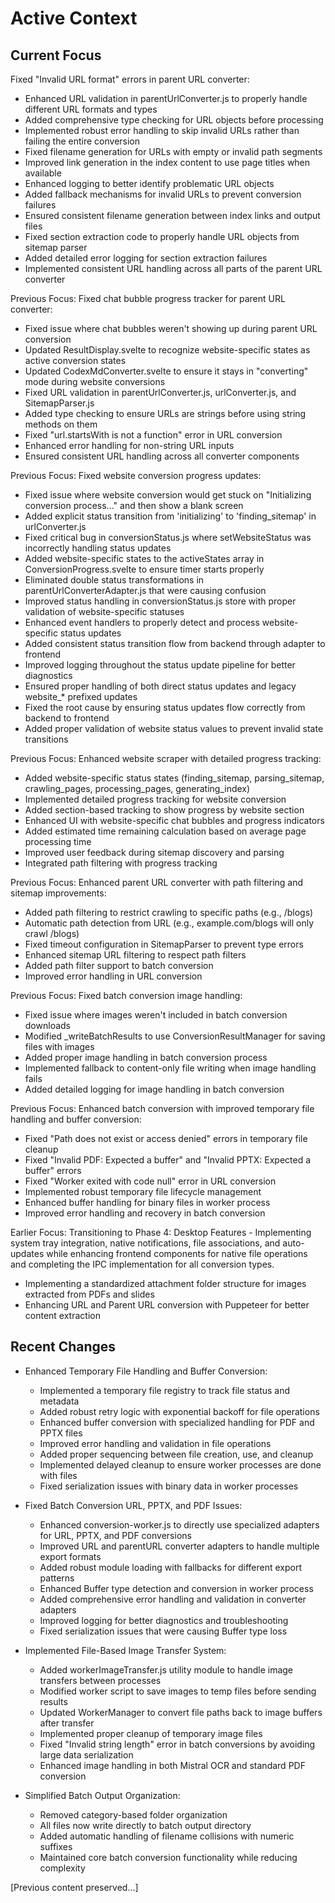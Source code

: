 # Active Context

## Current Focus
Fixed "Invalid URL format" errors in parent URL converter:
- Enhanced URL validation in parentUrlConverter.js to properly handle different URL formats and types
- Added comprehensive type checking for URL objects before processing
- Implemented robust error handling to skip invalid URLs rather than failing the entire conversion
- Fixed filename generation for URLs with empty or invalid path segments
- Improved link generation in the index content to use page titles when available
- Enhanced logging to better identify problematic URL objects
- Added fallback mechanisms for invalid URLs to prevent conversion failures
- Ensured consistent filename generation between index links and output files
- Fixed section extraction code to properly handle URL objects from sitemap parser
- Added detailed error logging for section extraction failures
- Implemented consistent URL handling across all parts of the parent URL converter

Previous Focus:
Fixed chat bubble progress tracker for parent URL converter:
- Fixed issue where chat bubbles weren't showing up during parent URL conversion
- Updated ResultDisplay.svelte to recognize website-specific states as active conversion states
- Updated CodexMdConverter.svelte to ensure it stays in "converting" mode during website conversions
- Fixed URL validation in parentUrlConverter.js, urlConverter.js, and SitemapParser.js
- Added type checking to ensure URLs are strings before using string methods on them
- Fixed "url.startsWith is not a function" error in URL conversion
- Enhanced error handling for non-string URL inputs
- Ensured consistent URL handling across all converter components

Previous Focus:
Fixed website conversion progress updates:
- Fixed issue where website conversion would get stuck on "Initializing conversion process..." and then show a blank screen
- Added explicit status transition from 'initializing' to 'finding_sitemap' in urlConverter.js
- Fixed critical bug in conversionStatus.js where setWebsiteStatus was incorrectly handling status updates
- Added website-specific states to the activeStates array in ConversionProgress.svelte to ensure timer starts properly
- Eliminated double status transformations in parentUrlConverterAdapter.js that were causing confusion
- Improved status handling in conversionStatus.js store with proper validation of website-specific statuses
- Enhanced event handlers to properly detect and process website-specific status updates
- Added consistent status transition flow from backend through adapter to frontend
- Improved logging throughout the status update pipeline for better diagnostics
- Ensured proper handling of both direct status updates and legacy website_* prefixed updates
- Fixed the root cause by ensuring status updates flow correctly from backend to frontend
- Added proper validation of website status values to prevent invalid state transitions

Previous Focus:
Enhanced website scraper with detailed progress tracking:
- Added website-specific status states (finding_sitemap, parsing_sitemap, crawling_pages, processing_pages, generating_index)
- Implemented detailed progress tracking for website conversion
- Added section-based tracking to show progress by website section
- Enhanced UI with website-specific chat bubbles and progress indicators
- Added estimated time remaining calculation based on average page processing time
- Improved user feedback during sitemap discovery and parsing
- Integrated path filtering with progress tracking

Previous Focus:
Enhanced parent URL converter with path filtering and sitemap improvements:
- Added path filtering to restrict crawling to specific paths (e.g., /blogs)
- Automatic path detection from URL (e.g., example.com/blogs will only crawl /blogs)
- Fixed timeout configuration in SitemapParser to prevent type errors
- Enhanced sitemap URL filtering to respect path filters
- Added path filter support to batch conversion
- Improved error handling in URL conversion

Previous Focus:
Fixed batch conversion image handling:
- Fixed issue where images weren't included in batch conversion downloads
- Modified _writeBatchResults to use ConversionResultManager for saving files with images
- Added proper image handling in batch conversion process
- Implemented fallback to content-only file writing when image handling fails
- Added detailed logging for image handling in batch conversion

Previous Focus:
Enhanced batch conversion with improved temporary file handling and buffer conversion:
- Fixed "Path does not exist or access denied" errors in temporary file cleanup
- Fixed "Invalid PDF: Expected a buffer" and "Invalid PPTX: Expected a buffer" errors
- Fixed "Worker exited with code null" error in URL conversion
- Implemented robust temporary file lifecycle management
- Enhanced buffer handling for binary files in worker process
- Improved error handling and recovery in batch conversion


Earlier Focus:
Transitioning to Phase 4: Desktop Features - Implementing system tray integration, native notifications, file associations, and auto-updates while enhancing frontend components for native file operations and completing the IPC implementation for all conversion types.

- Implementing a standardized attachment folder structure for images extracted from PDFs and slides
- Enhancing URL and Parent URL conversion with Puppeteer for better content extraction

## Recent Changes

- Enhanced Temporary File Handling and Buffer Conversion:
  - Implemented a temporary file registry to track file status and metadata
  - Added robust retry logic with exponential backoff for file operations
  - Enhanced buffer conversion with specialized handling for PDF and PPTX files
  - Improved error handling and validation in file operations
  - Added proper sequencing between file creation, use, and cleanup
  - Implemented delayed cleanup to ensure worker processes are done with files
  - Fixed serialization issues with binary data in worker processes

- Fixed Batch Conversion URL, PPTX, and PDF Issues:
  - Enhanced conversion-worker.js to directly use specialized adapters for URL, PPTX, and PDF conversions
  - Improved URL and parentURL converter adapters to handle multiple export formats
  - Added robust module loading with fallbacks for different export patterns
  - Enhanced Buffer type detection and conversion in worker process
  - Added comprehensive error handling and validation in converter adapters
  - Improved logging for better diagnostics and troubleshooting
  - Fixed serialization issues that were causing Buffer type loss

- Implemented File-Based Image Transfer System:
  - Added workerImageTransfer.js utility module to handle image transfers between processes
  - Modified worker script to save images to temp files before sending results
  - Updated WorkerManager to convert file paths back to image buffers after transfer
  - Implemented proper cleanup of temporary image files
  - Fixed "Invalid string length" error in batch conversions by avoiding large data serialization
  - Enhanced image handling in both Mistral OCR and standard PDF conversion

- Simplified Batch Output Organization:
  - Removed category-based folder organization
  - All files now write directly to batch output directory
  - Added automatic handling of filename collisions with numeric suffixes
  - Maintained core batch conversion functionality while reducing complexity

[Previous content preserved...]
